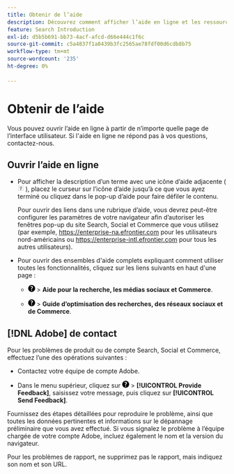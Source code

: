 ```yaml
---
title: Obtenir de l’aide
description: Découvrez comment afficher l’aide en ligne et les ressources de la communauté, ainsi que comment obtenir une assistance technique.
feature: Search Introduction
exl-id: d5b5b691-bb73-4acf-afcd-d66e444c1f6c
source-git-commit: c5a4837f1a8439b3fc2565ae78fdf00d6cdb8b75
workflow-type: tm+mt
source-wordcount: '235'
ht-degree: 0%

---
```


# Obtenir de l’aide

Vous pouvez ouvrir l’aide en ligne à partir de n’importe quelle page de l’interface utilisateur. Si l&#39;aide en ligne ne répond pas à vos questions, contactez-nous.

## Ouvrir l’aide en ligne

* Pour afficher la description d’un terme avec une icône d’aide adjacente (![icône d’aide](/help/search-social-commerce/assets/help-field.png "icône d’aide") ), placez le curseur sur l’icône d’aide jusqu’à ce que vous ayez terminé ou cliquez dans le pop-up d’aide pour faire défiler le contenu.

  Pour ouvrir des liens dans une rubrique d’aide, vous devrez peut-être configurer les paramètres de votre navigateur afin d’autoriser les fenêtres pop-up du site Search, Social et Commerce que vous utilisez (par exemple, https://enterprise-na.efrontier.com pour les utilisateurs nord-américains ou https://enterprise-intl.efrontier.com pour tous les autres utilisateurs).

* Pour ouvrir des ensembles d&#39;aide complets expliquant comment utiliser toutes les fonctionnalités, cliquez sur les liens suivants en haut d&#39;une page :

   * ![Aide](/help/search-social-commerce/assets/help-main-menu.png "Aide") > **Aide pour la recherche, les médias sociaux et Commerce**.

   * ![Aide](/help/search-social-commerce/assets/help-main-menu.png "Aide") > **Guide d’optimisation des recherches, des réseaux sociaux et de Commerce**.

<!--
## Ask the Adobe Advertising community

Look for answers to your questions in the [Adobe Advertising community forums](https://experienceleaguecommunities.adobe.com/t5/adobe-advertising/ct-p/adobe-advertising-cloud-community).
-->

## [!DNL Adobe] de contact

Pour les problèmes de produit ou de compte Search, Social et Commerce, effectuez l’une des opérations suivantes :

* Contactez votre équipe de compte Adobe.

* Dans le menu supérieur, cliquez sur ![Aide](/help/search-social-commerce/assets/help-main-menu.png "Aide") > **[!UICONTROL Provide Feedback]**, saisissez votre message, puis cliquez sur **[!UICONTROL Send Feedback]**.

Fournissez des étapes détaillées pour reproduire le problème, ainsi que toutes les données pertinentes et informations sur le dépannage préliminaire que vous avez effectué. Si vous signalez le problème à l’équipe chargée de votre compte Adobe, incluez également le nom et la version du navigateur.

Pour les problèmes de rapport, ne supprimez pas le rapport, mais indiquez son nom et son URL.
